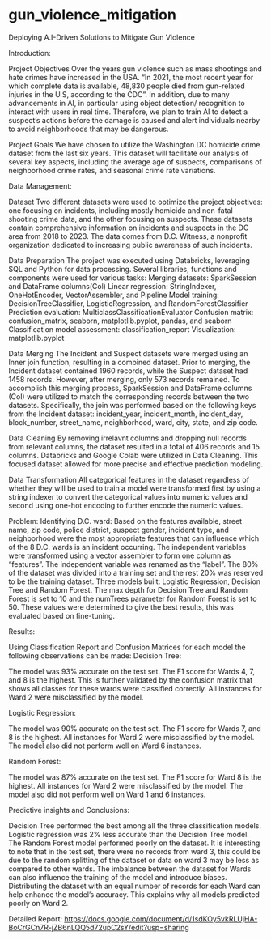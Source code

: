 # gun_violence_mitigation
Deploying A.I-Driven Solutions to Mitigate Gun Violence

Introduction:

Project Objectives 
Over the years gun violence such as mass shootings and hate crimes have increased in the USA. “In 2021, the most recent year for which complete data is available, 48,830 people died from gun-related injuries in the U.S, according to the CDC”. In addition, due to many advancements in AI, in particular using object detection/ recognition to interact with users in real time. Therefore, we plan to train AI to detect a suspect’s actions before the damage is caused and alert individuals nearby to avoid neighborhoods that may be dangerous.

Project Goals
We have chosen to utilize the Washington DC homicide crime dataset from the last six years. This dataset will facilitate our analysis of several key aspects, including the average age of suspects, comparisons of neighborhood crime rates, and seasonal crime rate variations. 

Data Management:

Dataset
Two different datasets were used to optimize the project objectives: one focusing on incidents, including mostly homicide and non-fatal shooting crime data, and the other focusing on suspects. These datasets contain comprehensive information on incidents and suspects in the DC area from 2018 to 2023.
The data comes from D.C. Witness, a nonprofit organization dedicated to increasing public awareness of such incidents.

Data Preparation
The project was executed using Databricks, leveraging SQL and Python for data processing. Several libraries, functions and components were used for various tasks: 
Merging datasets: SparkSession and DataFrame columns(Col)
Linear regression: StringIndexer, OneHotEncoder, VectorAssembler,  and Pipeline
Model training: DecisionTreeClassifier, LogisticRegression, and RandomForestClassifier
Prediction evaluation: MulticlassClassificationEvaluator
Confusion matrix: confusion_matrix, seaborn, matplotlib.pyplot, pandas, and seaborn
Classification model assessment: classification_report
Visualization: matplotlib.pyplot

Data Merging
The Incident and Suspect datasets were merged using an Inner join function, resulting in a combined dataset. Prior to merging, the Incident dataset contained 1960 records, while the Suspect dataset had 1458 records. However, after merging, only 573 records remained. To accomplish this merging process, SparkSession and DataFrame columns (Col) were utilized to match the corresponding records between the two datasets. Specifically, the join was performed based on the following keys from the Incident dataset: incident_year, incident_month, incident_day, block_number, street_name, neighborhood, ward, city, state, and zip code.

Data Cleaning
By removing irrelavnt columns and dropping null records from relevant columns, the dataset resulted in a total of 406 records and 15 columns. Databricks and Google Colab were utilized in Data Cleaning. This focused dataset allowed for more precise and effective prediction modeling.

Data Transformation
All categorical features in the dataset regardless of whether they will be used to train a model were transformed first by using a string indexer to convert the categorical values into numeric values and second using one-hot encoding to further encode the numeric values.

Problem: Identifying D.C. ward: 
Based on the features available, street name, zip code, police district, suspect gender, incident type, and neighborhood were the most appropriate features that can influence which of the 8 D.C. wards is an incident occurring. 
The independent variables were transformed using a vector assembler to form one column as “features”. The independent variable was renamed as the “label”. 
The 80% of the dataset was divided into a training set and the rest 20% was reserved to be the training dataset. 
Three models built: Logistic Regression, Decision Tree and Random Forest.
The max depth for Decision Tree and Random Forest is set to 10 and the numTrees parameter for Random Forest is set to 50. These values were determined to give the best results, this was evaluated based on fine-tuning. 

Results:

Using Classification Report and Confusion Matrices for each model the following observations can be made:
Decision Tree:

The model was 93% accurate on the test set. 
The F1 score for Wards 4, 7, and 8 is the highest. This is further validated by the confusion matrix that shows all classes for these wards were classified correctly. 
All instances for Ward 2 were misclassified by the model. 

Logistic Regression: 

The model was 90% accurate on the test set.
The F1 score for Wards 7, and 8 is the highest. All instances for Ward 2 were misclassified by the model. The model also did not perform well on Ward 6 instances.

Random Forest: 

The model was 87% accurate on the test set.
The F1 score for Ward 8 is the highest. All instances for Ward 2 were misclassified by the model. The model also did not perform well on Ward 1 and 6 instances.

Predictive insights and Conclusions:

Decision Tree performed the best among all the three classification models. Logistic regression was 2% less accurate than the Decision Tree model. The Random Forest model performed poorly on the dataset. 
It is interesting to note that in the test set, there were no records from ward 3, this could be due to the random splitting of the dataset or data on ward 3 may be less as compared to other wards.
The imbalance between the dataset for Wards can also influence the training of the model and introduce biases. Distributing the dataset with an equal number of records for each Ward can help enhance the model’s accuracy. This explains why all models predicted poorly on Ward 2.

Detailed Report: https://docs.google.com/document/d/1sdKOy5vkRLUjHA-BoCrGCn7R-jZB6nLQQ5d72upC2sY/edit?usp=sharing
